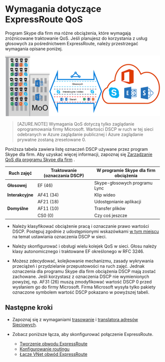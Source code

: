 <properties
   pageTitle="QoS wymagania dotyczące ExpressRoute | Microsoft Azure"
   description="Ta strona zawiera szczegółowe wymagania dotyczące konfigurowania i zarządzania nimi QoS dla obwodów ExpressRoute."
   documentationCenter="na"
   services="expressroute"
   authors="cherylmc"
   manager="carmonm"
   editor=""/>
<tags
   ms.service="expressroute"
   ms.devlang="na"
   ms.topic="get-started-article"
   ms.tgt_pltfrm="na"
   ms.workload="infrastructure-services"
   ms.date="10/10/2016"
   ms.author="cherylmc"/>

# <a name="expressroute-qos-requirements"></a>Wymagania dotyczące ExpressRoute QoS

Program Skype dla firm ma różne obciążenia, które wymagają zróżnicowane traktowanie QoS. Jeśli planujesz do korzystania z usług głosowych za pośrednictwem ExpressRoute, należy przestrzegać wymagania opisane poniżej.

![](./media/expressroute-qos/expressroute-qos.png)

>[AZURE.NOTE] Wymagania QoS dotyczą tylko zaglądanie oprogramowania firmy Microsoft. Wartości DSCP w ruch w tej sieci odebranych w Azure zaglądanie publicznej i Azure zaglądanie prywatne zostaną zresetowane 0. 

Poniższa tabela zawiera listę oznaczeń DSCP używane przez program Skype dla firm. Aby uzyskać więcej informacji, zapoznaj się [Zarządzanie QoS dla programu Skype dla firm](https://technet.microsoft.com/library/gg405409.aspx) .

| **Ruch zajęć** | **Traktowanie (oznaczania DSCP)** | **W programie Skype dla firm obciążenia** |
|---|---|---|
| **Głosowej** | EF (46) | Skype-głosowych programu Lync |
| **Interakcyjne** | AF41 (34) | Klip wideo |
|   | AF21 (18) | Udostępnianie aplikacji | 
| **Domyślne** | AF11 (10) | Transfer plików|
|   | CS0 (0) | Czy coś jeszcze| 


- Należy klasyfikować obciążenie pracą i oznaczanie prawo wartości DSCP. Postępuj zgodnie z udostępnionymi wskazówkami [w tym miejscu](https://technet.microsoft.com/library/gg405409.aspx) na temat ustawiania oznaczenia DSCP w sieci.

- Należy skonfigurować i obsługi wielu kolejek QoS w sieci. Głosu należy klasy autonomicznego i traktowane EF określonego w RFC 3246. 

- Możesz zdecydować, kolejkowanie mechanizmu, zasady wykrywania przeciążeń i przydzielanie przepustowości na ruch zajęć. Jednak oznaczenia dla programu Skype dla firm obciążenia DSCP mają zostać zachowane. Jeśli korzystasz z oznaczenia DSCP nie wymienionych powyżej, np. AF31 (26) muszą zmodyfikować wartość DSCP 0 przed wysłaniem go do firmy Microsoft. Firma Microsoft wysyła tylko pakiety oznaczone symbolem wartość DSCP pokazano w powyższej tabeli. 

## <a name="next-steps"></a>Następne kroki

- Zapoznaj się z wymaganiami [trasowanie](expressroute-routing.md) i [translatora adresów Sieciowych](expressroute-nat.md).
- Zobacz poniższe łącza, aby skonfigurować połączenie ExpressRoute.

    - [Tworzenie obwodu ExpressRoute](expressroute-howto-circuit-classic.md)
    - [Konfigurowanie routingu](expressroute-howto-routing-classic.md)
    - [Łącze VNet obwód ExpressRoute](expressroute-howto-linkvnet-classic.md)
